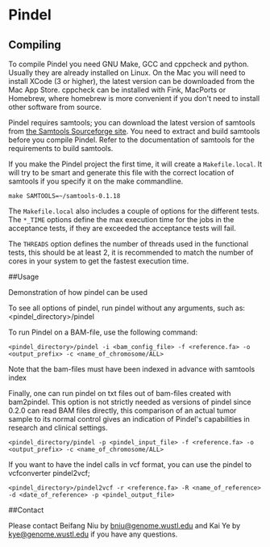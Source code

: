 # Pindel

## Compiling 

To compile Pindel you need GNU Make, GCC and cppcheck and python. Usually they 
are already installed on Linux. On the Mac you will need to install XCode (3 or
higher), the latest version can be downloaded from the Mac App Store. cppcheck 
can be installed with Fink, MacPorts or Homebrew, where homebrew is more
convenient if you don't need to install other software from source.

Pindel requires samtools; you can download the latest version of samtools from
[the Samtools Sourceforge site](http://sourceforge.net/projects/samtools/files/). 
You need to extract and build samtools before you compile Pindel. Refer to the 
documentation of samtools for the requirements to build samtools.

If you make the Pindel project the first time, it will create a `Makefile.local`.
It will try to be smart and generate this file with the correct location of
samtools if you specify it on the make commandline.

    make SAMTOOLS=~/samtools-0.1.18

The `Makefile.local` also includes a couple of options for the different tests.
The `*_TIME` options define the max execution time for the jobs in the acceptance
tests, if they are exceeded the acceptance tests will fail.

The `THREADS` option defines the number of threads used in the functional tests,
this should be at least 2, it is recommended to match the number of cores in
your system to get the fastest execution time.


##Usage

Demonstration of how pindel can be used
 
To see all options of pindel, run pindel without any arguments, such as: 
<pindel_directory>/pindel
 
To run Pindel on a BAM-file, use the following command: 
    
    <pindel_directory>/pindel -i <bam_config_file> -f <reference.fa> -o <output_prefix> -c <name_of_chromosome/ALL>

Note that the bam-files must have been indexed in advance with samtools index 
 
Finally, one can run pindel on txt files out of bam-files created with bam2pindel. This option is not strictly needed as versions of pindel since 0.2.0 can read BAM files directly, this comparison of an actual tumor sample to its normal control gives an indication of Pindel\'s capabilities in research and clinical settings.
    
    <pindel_directory/pindel -p <pindel_input_file> -f <reference.fa> -o <output_prefix> -c <name_of_chromosome/ALL>
 
If you want to have the indel calls in vcf format, you can use the pindel to vcfconverter pindel2vcf;
    
    <pindel_directory>/pindel2vcf -r <reference.fa> -R <name_of_reference> -d <date_of_reference> -p <pindel_output_file>
 

##Contact

Please contact Beifang Niu by bniu@genome.wustl.edu and Kai Ye by kye@genome.wustl.edu if you have any questions.

